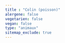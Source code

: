 ```yaml
---
title : "Colin (poisson)"
alergene: false
vegetarien: false
vegan: false
type: "animaux"
sitemap_exclude: true
--- 
```

